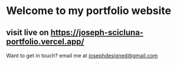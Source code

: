 # Welcome to my portfolio website

## visit live on https://joseph-scicluna-portfolio.vercel.app/

Want to get in touch? email me at josephdesigned@gmail.com
